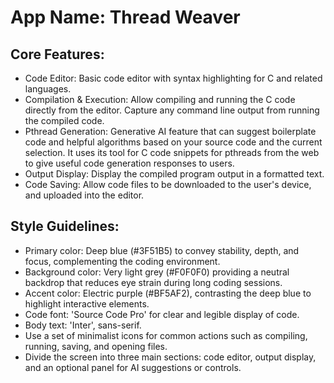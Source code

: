 # **App Name**: Thread Weaver

## Core Features:

- Code Editor: Basic code editor with syntax highlighting for C and related languages.
- Compilation & Execution: Allow compiling and running the C code directly from the editor.  Capture any command line output from running the compiled code.
- Pthread Generation: Generative AI feature that can suggest boilerplate code and helpful algorithms based on your source code and the current selection. It uses its tool for C code snippets for pthreads from the web to give useful code generation responses to users.
- Output Display: Display the compiled program output in a formatted text.
- Code Saving: Allow code files to be downloaded to the user's device, and uploaded into the editor.

## Style Guidelines:

- Primary color: Deep blue (#3F51B5) to convey stability, depth, and focus, complementing the coding environment.
- Background color: Very light grey (#F0F0F0) providing a neutral backdrop that reduces eye strain during long coding sessions.
- Accent color: Electric purple (#BF5AF2), contrasting the deep blue to highlight interactive elements.
- Code font: 'Source Code Pro' for clear and legible display of code.
- Body text: 'Inter', sans-serif.
- Use a set of minimalist icons for common actions such as compiling, running, saving, and opening files.
- Divide the screen into three main sections: code editor, output display, and an optional panel for AI suggestions or controls.
